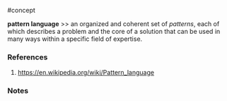 #concept

**pattern language** >> an organized and coherent set of _patterns_, each of which describes a problem and the core of a solution that can be used in many ways within a specific field of expertise.<!--SR:!2024-09-25,3,250-->
### References
1. https://en.wikipedia.org/wiki/Pattern_language

### Notes

